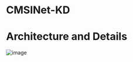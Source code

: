 # CMSINet-KD
# Architecture and Details
![image](https://github.com/user-attachments/assets/7062f4c0-16d0-4d04-9dbe-a0949ce9d44b)
